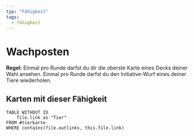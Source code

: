 ```yaml
---
typ: "Fähigkeit"
tags:
  - fähigkeit
---
```


# Wachposten

**Regel:** Einmal pro Runde darfst du dir die oberste Karte eines Decks deiner Wahl ansehen. Einmal pro Runde darfst du den Initiative-Wurf eines deiner Tiere wiederholen.

## Karten mit dieser Fähigkeit

```dataview
TABLE WITHOUT ID   
	file.link as "Tier"
FROM #tierkarte
WHERE contains(file.outlinks, this.file.link)
````
